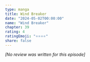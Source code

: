 ```yaml
---
type: manga
title: Wind Breaker
date: "2024-05-02T00:00:00"
name: "Wind Breaker"
chapter: 39
rating: 4
ratingEmoji: "⭐️⭐️⭐️⭐️"
share: false
---
```


_[No review was written for this episode]_